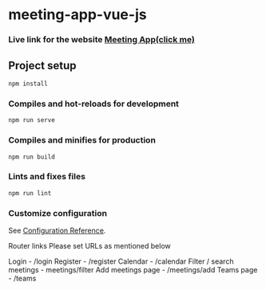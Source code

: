 # meeting-app-vue-js

<h3> Live link for the website <a href="https://meeting-application-29.netlify.app/">Meeting App(click me) </a> </h3>

## Project setup
```
npm install
```

### Compiles and hot-reloads for development
```
npm run serve
```

### Compiles and minifies for production
```
npm run build
```

### Lints and fixes files
```
npm run lint
```

### Customize configuration
See [Configuration Reference](https://cli.vuejs.org/config/).





Router links 
Please set URLs as mentioned below

Login - /login
Register - /register
Calendar - /calendar
Filter / search meetings - meetings/filter
Add meetings page - /meetings/add
Teams page - /teams

